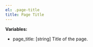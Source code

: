 ```yaml
---
el: .page-title
title: Page Title
---
```


__Variables:__
* page_title: [string] Title of the page.
